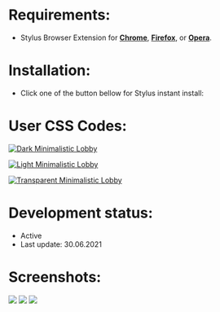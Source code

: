 # Requirements:
 - Stylus Browser Extension for [**Chrome**](https://chrome.google.com/webstore/detail/stylus/clngdbkpkpeebahjckkjfobafhncgmne), [**Firefox**](https://addons.mozilla.org/en-US/firefox/addon/styl-us/), or [**Opera**](https://addons.opera.com/en/extensions/details/stylus/).

# Installation:
 - Click one of the button bellow for Stylus instant install:

# User CSS Codes:
[![Dark Minimalistic Lobby](https://img.shields.io/badge/Instant%20install%20-%20Dark%20Minimalistic%20Lobby-2B2721.svg?style=popout&logoColor=000000&labelColor=B58863&logo=lichess)](https://raw.githubusercontent.com/MyCodeIsntWorking/Lichess.org/Stylus/master/dark-minimalistic-lobby.user.css)

[![Light Minimalistic Lobby](https://img.shields.io/badge/Instant%20install%20-%20Light%20Minimalistic%20Lobby-FFFFFF.svg?style=popout&logoColor=000000&labelColor=B58863&logo=lichess)](https://raw.githubusercontent.com/MyCodeIsntWorking/Lichess.org/Stylus/master/light-minimalistic-lobby.user.css)

[![Transparent Minimalistic Lobby](https://img.shields.io/badge/Instant%20install%20-%20Transparent%20Minimalistic%20Lobby-D6D5D3.svg?style=popout&logoColor=000000&labelColor=B58863&logo=lichess)](https://raw.githubusercontent.com/MyCodeIsntWorking/Lichess.org/Stylus/master/transparent-minimalistic-lobby.user.css)

# Development status:
 - Active
 - Last update: 30.06.2021

# Screenshots:
<image src="https://raw.githubusercontent.com/MyCodeIsntWorking/Lichess.org/Stylus/master/images/screenshots/dark-minimalistic-lobby.png">
 
<image src="https://raw.githubusercontent.com/MyCodeIsntWorking/Lichess.org/Stylus/master/images/screenshots/light-minimalistic-lobby.png">
 
<image src="https://raw.githubusercontent.com/MyCodeIsntWorking/Lichess.org/Stylus/master/images/screenshots/transparent-minimalistic-lobby.png">
